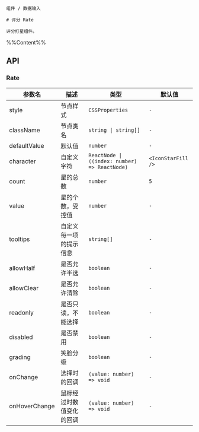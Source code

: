 `````
组件 / 数据输入

# 评分 Rate

评分打星组件。
`````

%%Content%%

## API

### Rate

|参数名|描述|类型|默认值|
|---|---|---|---|
|style|节点样式|`CSSProperties`|`-`|
|className|节点类名|`string \| string[]`|`-`|
|defaultValue|默认值|`number`|`-`|
|character|自定义字符|`ReactNode \| ((index: number) => ReactNode)`|`<IconStarFill />`|
|count|星的总数|`number`|`5`|
|value|星的个数，受控值|`number`|`-`|
|tooltips|自定义每一项的提示信息|`string[]`|`-`|
|allowHalf|是否允许半选|`boolean`|`-`|
|allowClear|是否允许清除|`boolean`|`-`|
|readonly|是否只读，不能选择|`boolean`|`-`|
|disabled|是否禁用|`boolean`|`-`|
|grading|笑脸分级|`boolean`|`-`|
|onChange|选择时的回调|`(value: number) => void`|`-`|
|onHoverChange|鼠标经过时数值变化的回调|`(value: number) => void`|`-`|
